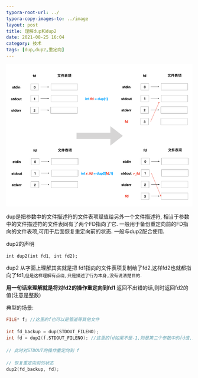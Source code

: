 ```yaml
---
typora-root-url: ../
typora-copy-images-to: ../image
layout: post
title: 理解dup和dup2
date: 2021-08-25 16:04
category: 技术
tags: [dup,dup2,重定向]
---
```




![image-20210825164101552](/image/image-20210825164101552.png)

dup是把参数中的文件描述符的文件表项赋值给另外一个文件描述符, 相当于参数中的文件描述符的文件表同有了两个FD指向了它. 一般用于备份重定向前的FD指向的文件表项,可用于后面恢复重定向前的状态. 一般与dup2配合使用. 

dup2的声明

`int dup2(int fd1, int fd2);`

dup2 从字面上理解其实就是把 fd1指向的文件表项复制给了fd2,这样fd2也就都指向了fd1,`但是这样理解有点绕,只是描述了行为本身,没有说清楚目的`. 

 **用一句话来理解就是将对fd2的操作重定向到fd1**  返回不出错的话,则时返回fd2的值(注意是整数)



典型的场景:

```c
FILE* f; //这里的f也可以是管道等其他文件

int fd_backup = dup(STDOUT_FILENO);
int fd = dup2(f,STDOUT_FILENO); //这里的fd如果不是-1,则是第二个参数中的fd值,用于后面恢复到重定向前状态

// 此时对STDOUT的操作重定向到 f

// 恢复重定向前的状态
dup2(fd_backup, fd);
```

